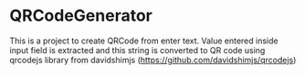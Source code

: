 # QRCodeGenerator
This is a project to create QRCode from enter text. Value entered inside input field is extracted and this string is converted to QR code using qrcodejs library from davidshimjs (https://github.com/davidshimjs/qrcodejs)
